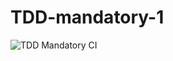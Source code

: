 # TDD-mandatory-1

![TDD Mandatory CI](https://github.com/martinloesethjensen/TDD-mandatory-1/workflows/TDD%20Mandatory%20CI/badge.svg?branch=master)